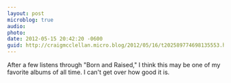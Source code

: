 ```yaml
---
layout: post
microblog: true
audio: 
photo: 
date: 2012-05-15 20:42:20 -0600
guid: http://craigmcclellan.micro.blog/2012/05/16/t202589774698135553.html
---
```

After a few listens through "Born and Raised," I think this may be one of my favorite albums of all time. I can't get over how good it is.
